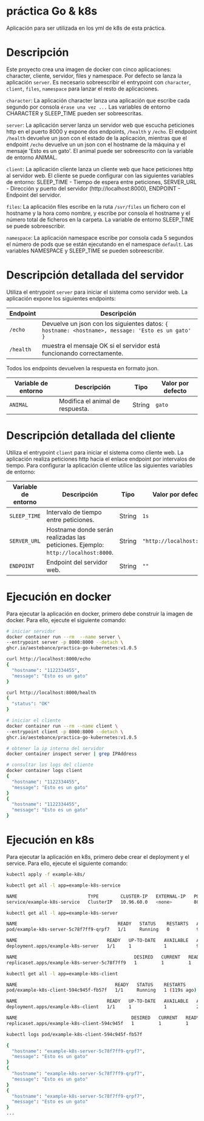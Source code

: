 # práctica Go & k8s

Aplicación para ser utilizada en los yml de k8s de esta práctica.

# Descripción

Este proyecto crea una imagen de docker con cinco aplicaciones: character, cliente, servidor, files y namespace. Por defecto se lanza la aplicación `server`. Es necesario sobreescribir el entrypoint con `character`, `client`, `files`, `namespace` para lanzar el resto de aplicaciones.

`character`: La aplicación character lanza una aplicación que escribe cada segundo por consola `érase una vez ...` Las variables de entorno CHARACTER y SLEEP_TIME pueden ser sobreescritas.

`server`: La aplicación server lanza un servidor web que escucha peticiones http en el puerto 8000 y expone dos endpoints, `/health` y `/echo`. El endpoint `/health` devuelve un json con el estado de la aplicación, mientras que el endpoint `/echo` devuelve un un json con el hostname de la máquina y el mensaje 'Esto es un gato'. El animal puede ser sobreescrito con la variable de entorno ANIMAL.

`client`: La aplicación cliente lanza un cliente web que hace peticiones http al servidor web. El cliente se puede configurar con las siguientes variables de entorno: SLEEP_TIME - Tiempo de espera entre peticiones, SERVER_URL - Dirección y puerto del servidor (http://localhost:8000), ENDPOINT - Endpoint del servidor.

`files`: La aplicación files escribe en la ruta `/svr/files` un fichero con el hostname y la hora como nombre, y escribe por consola el hostname y el número total de ficheros en la carpeta. La variable de entorno SLEEP_TIME se puede sobreescribir.

`namespace`: La aplicación namespace escribe por consola cada 5 segundos el número de pods que se están ejecutando en el namespace `default`. Las variables NAMESPACE y SLEEP_TIME se pueden sobreescribir.

# Descripción detallada del servidor

Utiliza el entrypoint `server` para iniciar el sistema como servidor web. La aplicación expone los siguientes endpoints:

| Endpoint  | Descripción                                                                                       |
|-----------|---------------------------------------------------------------------------------------------------|
| `/echo`   | Devuelve un json con los siguientes datos: `{ hostname: <hostname>, message: 'Esto es un gato' }` |
| `/health` | muestra el mensaje OK si el servidor está funcionando correctamente.                              |

Todos los endpoints devuelven la respuesta en formato json.

| Variable de entorno | Descripción                      |Tipo| Valor por defecto |
|---------------------|----------------------------------|------|-------------------|
| `ANIMAL`            | Modifica el animal de respuesta. | String | `gato`            |

# Descripción detallada del cliente

Utiliza el entrypoint `client` para iniciar el sistema como cliente web. La aplicación realiza peticiones http hacia el enlace endpoint por intervalos de tiempo. Para configurar la aplicación cliente utilice las siguientes variables de entorno:

|Variable de entorno| Descripción                                                                       |Tipo|Valor por defecto|
|-----|-----------------------------------------------------------------------------------|------|---|
|`SLEEP_TIME`| Intervalo de tiempo entre peticiones.                                             | String | `1s` |
|`SERVER_URL`| Hostname donde serán realizadas las peticiones. Ejemplo: `http://localhost:8000`. | String | `"http://localhost:8000"` |
|`ENDPOINT`| Endpoint del servidor web.                                                        | String | `""` |

# Ejecución en docker

Para ejecutar la aplicación en docker, primero debe construir la imagen de docker. Para ello, ejecute el siguiente comando:

```bash
# iniciar servidor
docker container run --rm  --name server \
--entrypoint server -p 8000:8000 --detach \
ghcr.io/aestebance/practica-go-kubernetes:v1.0.5
```

```bash
curl http://localhost:8000/echo
{
  "hostname": "1122334455",
  "message": "Esto es un gato"
}
```

```bash
curl http://localhost:8000/health
{
  "status": "OK"
}
```

```bash
# iniciar el cliente
docker container run --rm --name client \
--entrypoint client -p 8000:8000 --detach \
ghcr.io/aestebance/practica-go-kubernetes:v1.0.5
```
```bash
# obtener la ip interna del servidor
docker container inspect server | grep IPAddress
```

```bash
# consultar los logs del cliente
docker container logs client
{
  "hostname": "1122334455",
  "message": "Esto es un gato"
}
{
  "hostname": "1122334455",
  "message": "Esto es un gato"
}
```

# Ejecución en k8s

Para ejecutar la aplicación en k8s, primero debe crear el deployment y el service. Para ello, ejecute el siguiente comando:

```bash
kubectl apply -f example-k8s/
```

```bash
kubectl get all -l app=example-k8s-service

NAME                          TYPE        CLUSTER-IP   EXTERNAL-IP   PORT(S)    AGE
service/example-k8s-service   ClusterIP   10.96.60.0   <none>        8000/TCP   41s

```

```bash
kubectl get all -l app=example-k8s-server

NAME                                     READY   STATUS    RESTARTS   AGE
pod/example-k8s-server-5c78f7ff9-qrpf7   1/1     Running   0          94s

NAME                                 READY   UP-TO-DATE   AVAILABLE   AGE
deployment.apps/example-k8s-server   1/1     1            1           94s

NAME                                           DESIRED   CURRENT   READY   AGE
replicaset.apps/example-k8s-server-5c78f7ff9   1         1         1       94s
```

```bash
kubectl get all -l app=example-k8s-client

NAME                                    READY   STATUS    RESTARTS       AGE
pod/example-k8s-client-594c945f-fb57f   1/1     Running   1 (119s ago)   2m

NAME                                 READY   UP-TO-DATE   AVAILABLE   AGE
deployment.apps/example-k8s-client   1/1     1            1           2m

NAME                                          DESIRED   CURRENT   READY   AGE
replicaset.apps/example-k8s-client-594c945f   1         1         1       2m
```

```bash
kubectl logs pod/example-k8s-client-594c945f-fb57f

{
  "hostname": "example-k8s-server-5c78f7ff9-qrpf7",
  "message": "Esto es un gato"
}
{
  "hostname": "example-k8s-server-5c78f7ff9-qrpf7",
  "message": "Esto es un gato"
}
{
  "hostname": "example-k8s-server-5c78f7ff9-qrpf7",
  "message": "Esto es un gato"
}
...
```